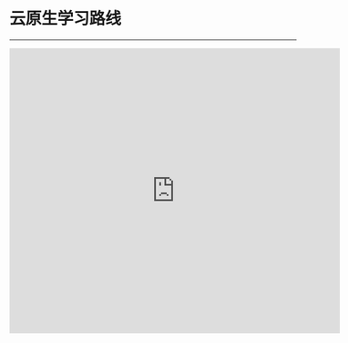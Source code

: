 # 云原生学习路线

---

<iframe src="https://roadmap.sh/r/embed?id=665e64ddb998f3b3c784a556" style="width: 115%; height: 500px; border: 0;"></iframe>